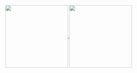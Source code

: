 
<a href="https://github.com/alcaann/alcaann">
  <img height=200 align="center" src="https://stats-mj4mtgbdd-alcaanns-projects.vercel.app/api?username=alcaann&count_private=true&theme=ambient_gradient&include_all_commits=true&rank_icon=github&show_icons=true" />
</a>
<a href="https://github.com/alcaann/alcaann">
  <img height=200 align="center" src="https://stats-mj4mtgbdd-alcaanns-projects.vercel.app/api/top-langs/?username=alcaann&count_private=true&layout=compact&langs_count=12&card_width=320&&exclude_repo=lab-l4-handout" />
</a>
